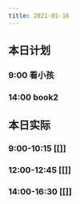 ```yaml
---
title: 2021-01-16
---
```


## 本日计划
### 9:00 看小孩
### 14:00 book2
## 本日实际
### 9:00-10:15 [[]]
### 12:00-12:45 [[]]
### 14:00-16:30 [[]]
### 
